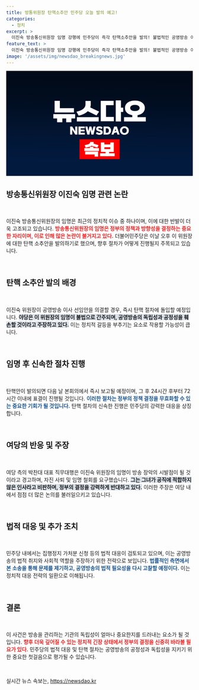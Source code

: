 ```yaml
---
title: 방통위원장 탄핵소추안 민주당 오늘 발의 예고!
categories:
  - 정치
excerpt: >
  이진숙 방송통신위원장 임명 강행에 민주당이 즉각 탄핵소추안을 발의! 불법적인 공영방송 이사 선임 의결이 예고된 가운데, 국민을 우롱하는 인사에 대한 격렬한 반발이 일고 있다. 
feature_text: >
  이진숙 방송통신위원장 임명 강행에 민주당이 즉각 탄핵소추안을 발의! 불법적인 공영방송 이사 선임 의결이 예고된 가운데, 국민을 우롱하는 인사에 대한 격렬한 반발이 일고 있다. 
image: '/assets/img/newsdao_breakingnews.jpg'
---
```


<p><img src="/assets/img/newsdao_breakingnews.jpg" alt="firstkoreanews 속보" /></p>

<h2 data-ke-size="size26">방송통신위원장 이진숙 임명 관련 논란</h2>

<p data-ke-size="size16">&nbsp;</p>

<p>이진숙 방송통신위원장의 임명은 최근의 정치적 이슈 중 하나이며, 이에 대한 반발이 더욱 고조되고 있습니다. <b><span style="color: #ee2323;">방송통신위원장의 임명은 정부의 정책과 방향성을 결정하는 중요한 자리이며, 이로 인해 많은 논란이 불거지고 있다.</span></b> 더불어민주당은 이날 오후 이 위원장에 대한 탄핵 소추안을 발의하기로 했으며, 향후 절차가 어떻게 진행될지 주목되고 있습니다.</p>

<p data-ke-size="size16">&nbsp;</p>

<h2 data-ke-size="size26">탄핵 소추안 발의 배경</h2>

<p data-ke-size="size16">&nbsp;</p>

<p>이진숙 위원장이 공영방송 이사 선임안을 의결할 경우, 즉시 탄핵 절차에 돌입할 예정입니다. <b><span style="background-color: #21538527;">야당은 이 위원장의 임명이 불법으로 간주되며, 공영방송의 독립성과 공정성을 훼손할 것이라고 주장하고 있다.</span></b> 이는 정치적 갈등을 부추기는 요소로 작용할 가능성이 큽니다.</p>

<p data-ke-size="size16">&nbsp;</p>

<h2 data-ke-size="size26">임명 후 신속한 절차 진행</h2>

<p data-ke-size="size16">&nbsp;</p>

<p>탄핵안이 발의되면 다음 날 본회의에서 즉시 보고될 예정이며, 그 후 24시간 후부터 72시간 이내에 표결이 진행될 것입니다. <b><span style="color: #1a5490;">이러한 절차는 정부의 정책 결정을 무효화할 수 있는 중요한 기회가 될 것입니다.</span></b> 탄핵 절차의 신속한 진행은 민주당의 강력한 대응을 상징합니다.</p>

<p data-ke-size="size16">&nbsp;</p>

<h2 data-ke-size="size26">여당의 반응 및 주장</h2>

<p data-ke-size="size16">&nbsp;</p>

<p>여당 측의 박찬대 대표 직무대행은 이진숙 위원장의 임명이 방송 장악의 시발점이 될 것이라고 경고하며, 자진 사퇴 및 임명 철회를 요구했습니다. <b><span style="background-color: #21538527;">그는 그녀가 공직에 적합하지 않은 인사라고 비판하며, 정부의 결정을 강력하게 반대하고 있다.</span></b> 이러한 주장은 여당 내에서 점점 더 많은 논의를 불러일으키고 있습니다.</p>

<p data-ke-size="size16">&nbsp;</p>

<h2 data-ke-size="size26">법적 대응 및 추가 조치</h2>

<p data-ke-size="size16">&nbsp;</p>

<p>민주당 내에서는 집행정지 가처분 신청 등의 법적 대응이 검토되고 있으며, 이는 공영방송의 법적 취지와 사회적 역할을 주장하기 위한 전략으로 보입니다. <b><span style="color: #1a5490;">법률적인 측면에서 본 소송을 통해 문제를 제기하고, 공영방송의 법적 필요성을 다시 고찰할 예정이다.</span></b> 이는 정치적 대응 전략의 일환으로 이해됩니다.</p>

<p data-ke-size="size16">&nbsp;</p>

<h2 data-ke-size="size26">결론</h2>

<p data-ke-size="size16">&nbsp;</p>

<p>이 사건은 방송을 관리하는 기관의 독립성이 얼마나 중요한지를 드러내는 요소가 될 것입니다. <b><span style="color: #ee2323;">향후 더욱 깊어질 수 있는 정치적 긴장 상태에서 정부의 결정을 신중히 바라볼 필요가 있다.</span></b> 민주당의 법적 대응 및 탄핵 절차는 공영방송의 공정성과 독립성을 지키기 위한 중요한 첫걸음으로 평가될 수 있습니다.</p>

<p data-ke-size="size16">&nbsp;</p>
실시간 뉴스 속보는, <a href="https://newsdao.kr" rel="dofollow">https://newsdao.kr</a>


